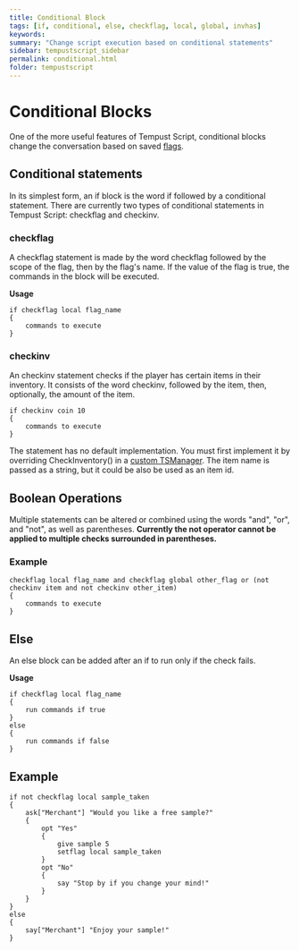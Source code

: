 ```yaml
---
title: Conditional Block
tags: [if, conditional, else, checkflag, local, global, invhas]
keywords:
summary: "Change script execution based on conditional statements"
sidebar: tempustscript_sidebar
permalink: conditional.html
folder: tempustscript
---
```


# Conditional Blocks
One of the more useful features of Tempust Script, conditional blocks change the conversation based on saved [flags](setflag).

## Conditional statements
In its simplest form, an if block is the word if followed by a conditional statement. There are currently two types of conditional statements in Tempust Script: checkflag and checkinv.

### checkflag

A checkflag statement is made by the word checkflag followed by the scope of the flag, then by the flag's name. If the value of the flag is true, the commands in the block will be executed.

**Usage**

    if checkflag local flag_name
    {
        commands to execute
    }

### checkinv

An checkinv statement checks if the player has certain items in their inventory. It consists of the word checkinv, followed by the item, then, optionally, the amount of the item.

    if checkinv coin 10
    {
        commands to execute
    }

The statement has no default implementation. You must first implement it by overriding CheckInventory() in a [custom TSManager](implementation.md). The item name is passed as a string, but it could be also be used as an item id.

## Boolean Operations

Multiple statements can be altered or combined using the words "and", "or", and "not", as well as parentheses. **Currently the not operator cannot be applied to multiple checks surrounded in parentheses.**

### Example

    checkflag local flag_name and checkflag global other_flag or (not checkinv item and not checkinv other_item)
    {
        commands to execute
    }

## Else

An else block can be added after an if to run only if the check fails.

**Usage**

    if checkflag local flag_name
    {
        run commands if true
    }
    else
    {
        run commands if false
    }

## Example

    if not checkflag local sample_taken
    {
        ask["Merchant"] "Would you like a free sample?"
        {
            opt "Yes"
            {
                give sample 5
                setflag local sample_taken
            }
            opt "No"
            {
                say "Stop by if you change your mind!"
            }
        }
    }
    else
    {
        say["Merchant"] "Enjoy your sample!"
    }